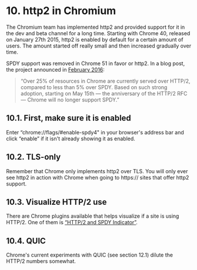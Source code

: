 # 10. http2 in Chromium

The Chromium team has implemented http2 and provided support for it in the dev and beta channel for a long time. Starting with Chrome 40, released on January 27th 2015, http2 is enabled by default for a certain amount of users. The amount started off really small and then increased gradually over time.

SPDY support was removed in Chrome 51 in favor or http2. In a blog post, the project announced in [February 2016](https://blog.chromium.org/2016/02/transitioning-from-spdy-to-http2.html):

> “Over 25% of resources in Chrome are currently served over HTTP/2, compared to less than 5% over SPDY. Based on such strong adoption, starting on May 15th — the anniversary of the HTTP/2 RFC — Chrome will no longer support SPDY.”

## 10.1. First, make sure it is enabled

Enter “chrome://flags/#enable-spdy4" in your browser's address bar and click “enable” if it isn't already showing it as enabled.

## 10.2. TLS-only

Remember that Chrome only implements http2 over TLS. You will only ever see http2 in action with Chrome when going to https:// sites that offer http2 support.

## 10.3. Visualize HTTP/2 use

There are Chrome plugins available that helps visualize if a site is using HTTP/2. One of them is [“HTTP/2 and SPDY Indicator”](https://chrome.google.com/webstore/detail/spdy-indicator/mpbpobfflnpcgagjijhmgnchggcjblin).

## 10.4. QUIC

Chrome's current experiments with QUIC (see section 12.1) dilute the HTTP/2 numbers somewhat.
